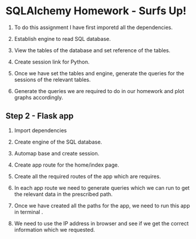 # SQLAlchemy Homework - Surfs Up!

1. To do this assignment I have first imporetd all the dependencies. 

2. Establish engine to read SQL database.

3. View the tables of the database and set reference of the tables.

4. Create session link for Python.

5. Once we have set the tables and engine, generate the queries for the sessions of the relevant tables.

6. Generate the queries we are required to do in our homework and plot graphs accordingly.

## Step 2 - Flask app

1. Import dependencies 

2. Create engine of the SQL database.

3. Automap base and create session.

4. Create app route for the home/index page.

5. Create all the required routes of the app which are requires.

6. In each app route we need to generate queries which we can run to get the relevant data in the prescribed path.

7. Once we have created all the paths for the app, we need to run this app in terminal .

8. We need to use the IP address in browser and see if we get the correct information which we requested.
